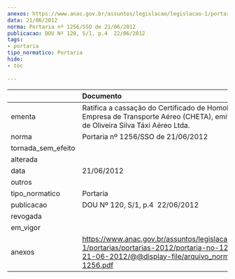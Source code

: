 ```yaml
---
anexos: https://www.anac.gov.br/assuntos/legislacao/legislacao-1/portarias/portarias-2012/portaria-no-1256-sso-de-21-06-2012/@@display-file/arquivo_norma/PA2012-1256.pdf
data: 21/06/2012
norma: Portaria nº 1256/SSO de 21/06/2012
publicacao: DOU Nº 120, S/1, p.4  22/06/2012
tags:
- portaria
tipo_normatico: Portaria
hide: 
- toc 
 
---
```


|                    | Documento                                                                                                                                                         |
|:-------------------|:------------------------------------------------------------------------------------------------------------------------------------------------------------------|
| ementa             | Ratifica a cassação do Certificado de Homologação de Empresa de Transporte Aéreo (CHETA), emitido em favor de Oliveira Silva Táxi Aéreo Ltda.                     |
| norma              | Portaria nº 1256/SSO de 21/06/2012                                                                                                                                |
| tornada_sem_efeito |                                                                                                                                                                   |
| alterada           |                                                                                                                                                                   |
| data               | 21/06/2012                                                                                                                                                        |
| outros             |                                                                                                                                                                   |
| tipo_normatico     | Portaria                                                                                                                                                          |
| publicacao         | DOU Nº 120, S/1, p.4  22/06/2012                                                                                                                                  |
| revogada           |                                                                                                                                                                   |
| em_vigor           |                                                                                                                                                                   |
| anexos             | https://www.anac.gov.br/assuntos/legislacao/legislacao-1/portarias/portarias-2012/portaria-no-1256-sso-de-21-06-2012/@@display-file/arquivo_norma/PA2012-1256.pdf |